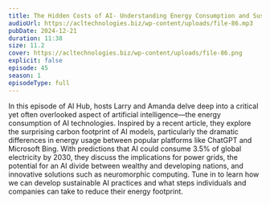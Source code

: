 ```yaml
---
title: The Hidden Costs of AI- Understanding Energy Consumption and Sustainability 
audioUrl: https://acltechnologies.biz/wp-content/uploads/file-86.mp3
pubDate: 2024-12-21
duration: 11:38
size: 11.2
cover: https://acltechnologies.biz/wp-content/uploads/file-86.png
explicit: false
episode: 45
season: 1
episodeType: full
---
```

In this episode of AI Hub, hosts Larry and Amanda delve deep into a critical yet often overlooked aspect of artificial intelligence—the energy consumption of AI technologies. Inspired by a recent article, they explore the surprising carbon footprint of AI models, particularly the dramatic differences in energy usage between popular platforms like ChatGPT and Microsoft Bing. With predictions that AI could consume 3.5% of global electricity by 2030, they discuss the implications for power grids, the potential for an AI divide between wealthy and developing nations, and innovative solutions such as neuromorphic computing. Tune in to learn how we can develop sustainable AI practices and what steps individuals and companies can take to reduce their energy footprint.
